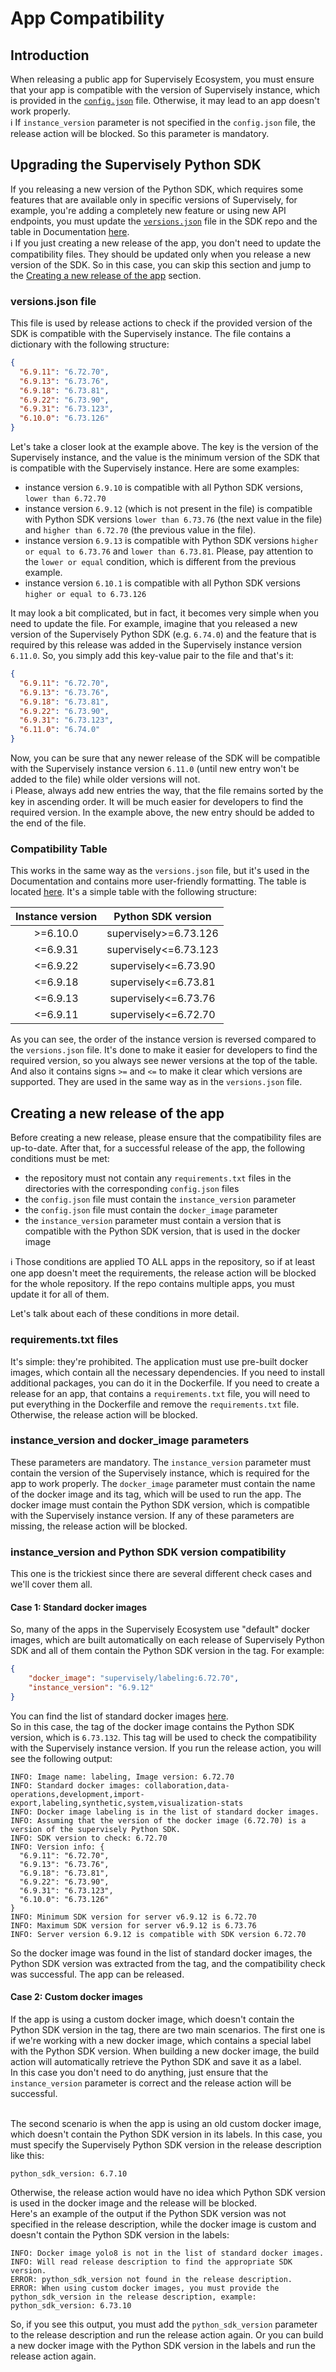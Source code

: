 # App Compatibility

## Introduction

When releasing a public app for Supervisely Ecosystem, you must ensure that your app is compatible with the version of Supervisely instance, which is provided in the [`config.json`](https://developer.supervisely.com/app-development/basics/app-json-config/config.json#instance_version) file. Otherwise, it may lead to an app doesn't work properly.<br>
ℹ️ If `instance_version` parameter is not specified in the `config.json` file, the release action will be blocked. So this parameter is mandatory.

## Upgrading the Supervisely Python SDK
If you releasing a new version of the Python SDK, which requires some features that are available only in specific versions of Supervisely, for example, you're adding a completely new feature or using new API endpoints, you must update the [`versions.json`](https://github.com/supervisely/supervisely/blob/master/versions.json) file in the SDK repo and the table in Documentation [here](https://developer.supervisely.com/getting-started/installation#compatibility-table).<br>
ℹ️ If you just creating a new release of the app, you don't need to update the compatibility files. They should be updated only when you release a new version of the SDK. So in this case, you can skip this section and jump to the [Creating a new release of the app](#creating-a-new-release-of-the-app) section.

### versions.json file
This file is used by release actions to check if the provided version of the SDK is compatible with the Supervisely instance. The file contains a dictionary with the following structure:

```json
{
  "6.9.11": "6.72.70",
  "6.9.13": "6.73.76",
  "6.9.18": "6.73.81",
  "6.9.22": "6.73.90",
  "6.9.31": "6.73.123",
  "6.10.0": "6.73.126"
}
```

Let's take a closer look at the example above. The key is the version of the Supervisely instance, and the value is the minimum version of the SDK that is compatible with the Supervisely instance. Here are some examples:

- instance version `6.9.10` is compatible with all Python SDK versions, `lower than 6.72.70`
- instance version `6.9.12` (which is not present in the file) is compatible with Python SDK versions `lower than 6.73.76` (the next value in the file) and `higher than 6.72.70` (the previous value in the file).
- instance version `6.9.13` is compatible with Python SDK versions `higher or equal to 6.73.76` and `lower than 6.73.81`. Please, pay attention to the `lower or equal` condition, which is different from the previous example.
- instance version `6.10.1` is compatible with all Python SDK versions `higher or equal to 6.73.126`

It may look a bit complicated, but in fact, it becomes very simple when you need to update the file. For example, imagine that you released a new version of the Supervisely Python SDK (e.g. `6.74.0`) and the feature that is required by this release was added in the Supervisely instance version `6.11.0`. So, you simply add this key-value pair to the file and that's it:

```json
{
  "6.9.11": "6.72.70",
  "6.9.13": "6.73.76",
  "6.9.18": "6.73.81",
  "6.9.22": "6.73.90",
  "6.9.31": "6.73.123",
  "6.11.0": "6.74.0"
}
```

Now, you can be sure that any newer release of the SDK will be compatible with the Supervisely instance version `6.11.0` (until new entry won't be added to the file) while older versions will not.<br>
ℹ️ Please, always add new entries the way, that the file remains sorted by the key in ascending order. It will be much easier for developers to find the required version. In the example above, the new entry should be added to the end of the file.

### Compatibility Table

This works in the same way as the `versions.json` file, but it's used in the Documentation and contains more user-friendly formatting. The table is located [here](https://developer.supervisely.com/getting-started/installation#compatibility-table). It's a simple table with the following structure:

|           Instance version          |        Python SDK version         |
| :---------------------------------: | :-------------------------------: |
|         >=6.10.0                    |       supervisely>=6.73.126       |
|         <=6.9.31                    |       supervisely<=6.73.123       |
|         <=6.9.22                    |       supervisely<=6.73.90        |
|         <=6.9.18                    |       supervisely<=6.73.81        |
|         <=6.9.13                    |       supervisely<=6.73.76        |
|         <=6.9.11                    |       supervisely<=6.72.70        |

As you can see, the order of the instance version is reversed compared to the `versions.json` file. It's done to make it easier for developers to find the required version, so you always see newer versions at the top of the table. And also it contains signs `>=` and `<=` to make it clear which versions are supported. They are used in the same way as in the `versions.json` file.

## Creating a new release of the app
Before creating a new release, please ensure that the compatibility files are up-to-date. After that, for a successful release of the app, the following conditions must be met:
- the repository must not contain any `requirements.txt` files in the directories with the corresponding `config.json` files
- the `config.json` file must contain the `instance_version` parameter
- the `config.json` file must contain the `docker_image` parameter
- the `instance_version` parameter must contain a version that is compatible with the Python SDK version, that is used in the docker image

ℹ️ Those conditions are applied TO ALL apps in the repository, so if at least one app doesn't meet the requirements, the release action will be blocked for the whole repository. If the repo contains multiple apps, you must update it for all of them.

Let's talk about each of these conditions in more detail.

### requirements.txt files
It's simple: they're prohibited. The application must use pre-built docker images, which contain all the necessary dependencies. If you need to install additional packages, you can do it in the Dockerfile. If you need to create a release for an app, that contains a `requirements.txt` file, you will need to put everything in the Dockerfile and remove the `requirements.txt` file. Otherwise, the release action will be blocked.

### instance_version and docker_image parameters
These parameters are mandatory. The `instance_version` parameter must contain the version of the Supervisely instance, which is required for the app to work properly. The `docker_image` parameter must contain the name of the docker image and its tag, which will be used to run the app. The docker image must contain the Python SDK version, which is compatible with the Supervisely instance version. If any of these parameters are missing, the release action will be blocked.

### instance_version and Python SDK version compatibility
This one is the trickiest since there are several different check cases and we'll cover them all.

#### Case 1: Standard docker images
So, many of the apps in the Supervisely Ecosystem use "default" docker images, which are built automatically on each release of Supervisely Python SDK and all of them contain the Python SDK version in the tag. For example:

```json
{
    "docker_image": "supervisely/labeling:6.72.70",
    "instance_version": "6.9.12"
}
```
You can find the list of standard docker images [here](https://github.com/supervisely/supervisely/tree/master/docker_images).<br>
So in this case, the tag of the docker image contains the Python SDK version, which is `6.73.132`. This tag will be used to check the compatibility with the Supervisely instance version. If you run the release action, you will see the following output:

```text
INFO: Image name: labeling, Image version: 6.72.70
INFO: Standard docker images: collaboration,data-operations,development,import-export,labeling,synthetic,system,visualization-stats
INFO: Docker image labeling is in the list of standard docker images.
INFO: Assuming that the version of the docker image (6.72.70) is a version of the supervisely Python SDK.
INFO: SDK version to check: 6.72.70
INFO: Version info: {
  "6.9.11": "6.72.70",
  "6.9.13": "6.73.76",
  "6.9.18": "6.73.81",
  "6.9.22": "6.73.90",
  "6.9.31": "6.73.123",
  "6.10.0": "6.73.126"
}
INFO: Minimum SDK version for server v6.9.12 is 6.72.70
INFO: Maximum SDK version for server v6.9.12 is 6.73.76
INFO: Server version 6.9.12 is compatible with SDK version 6.72.70
```

So the docker image was found in the list of standard docker images, the Python SDK version was extracted from the tag, and the compatibility check was successful. The app can be released.

#### Case 2: Custom docker images
If the app is using a custom docker image, which doesn't contain the Python SDK version in the tag, there are two main scenarios. The first one is if we're working with a new docker image, which contains a special label with the Python SDK version. When building a new docker image, the build action will automatically retrieve the Python SDK and save it as a label.<br>
In this case you don't need to do anything, just ensure that the `instance_version` parameter is correct and the release action will be successful.<br><br>

The second scenario is when the app is using an old custom docker image, which doesn't contain the Python SDK version in its labels. In this case, you must specify the Supervisely Python SDK version in the release description like this:

```text
python_sdk_version: 6.7.10
```

Otherwise, the release action would have no idea which Python SDK version is used in the docker image and the release will be blocked.<br>
Here's an example of the output if the Python SDK version was not specified in the release description, while the docker image is custom and doesn't contain the Python SDK version in the labels:

```text
INFO: Docker image yolo8 is not in the list of standard docker images.
INFO: Will read release description to find the appropriate SDK version.
ERROR: python_sdk_version not found in the release description.
ERROR: When using custom docker images, you must provide the python_sdk_version in the release description, example: python_sdk_version: 6.73.10
```

So, if you see this output, you must add the `python_sdk_version` parameter to the release description and run the release action again. Or you can build a new docker image with the Python SDK version in the labels and run the release action again.<br>